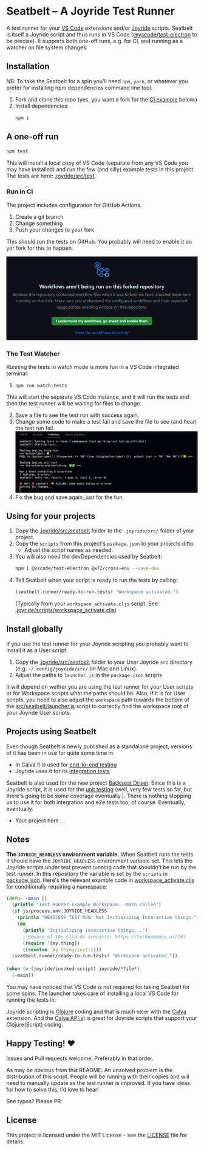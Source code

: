 # Seatbelt – A Joyride Test Runner

A test runner for your [VS Code](https://code.visualstudio.com/) extensions and/or [Joyride](https://marketplace.visualstudio.com/items?itemName=betterthantomorrow.joyride) scripts. Seatbelt is itself a Joyride script and thus runs in VS Code ([@vscode/test-electron](https://www.npmjs.com/package/@vscode/test-electron) to be precise). It supports both one-off runs, e.g. for CI, and running as a watcher on file system changes.

## Installation

NB: To take the Seatbelt for a spin you'll need `npm`, `yarn`, or whatever you prefer for installing npm dependencies command line tool.

1. Fork and clone this repo (yes, you want a fork for the [CI example](#run-in-ci) below.)
1. Install dependencies:
   ```sh
   npm i
   ```

## A one-off run

```sh
npm test
```

This will install a local copy of VS Code (separate from any VS Code you may have installed) and run the few (and silly) example tests in this project. The tests are here: [.joyride/src/test](.joyride/src/test).

### Run in CI

The project includes configuration for GitHub Actions.

1. Create a git branch
1. Change something
1. Push your changes to your fork

This should run the tests on GitHub. You probably will need to enable it on yor fork for this to happen.

![GitHub message: Enable Workflows](images/enable-workflows.png)

### The Test Watcher

Running the tests in watch mode is more fun in a VS Code integrated terminal:

1. `npm run watch-tests`

This will start the separate VS Code instance, and it will run the tests and then the test runner will be waiting for files to change. 

2. Save a file to see the test run with success again.
2. Change some code to make a test fail and save the file to see (and hear) the test run fail.
   ![Seatbelt watcher output: Failed test run](images/seatbelt-watch-mode.png)
2. Fix the bug and save again, just for the fun.

## Using for your projects

1. Copy the [.joyride/src/seatbelt](.joyride/src/seatbelt) folder to the `.joyride/src/` folder of your project.
1. Copy the `scripts` from this project's `package.json` to your projects ditto.
   * Adjust the script names as needed.
1. You will also need the devDependencies used by Seatbelt: 
   ```sh 
   npm i @vscode/test-electron @w72/cross-env --save-dev
   ``````
1. Tell Seatbelt when your script is ready to run the tests by calling:
   ```clojure
   (seatbelt.runner/ready-to-run-tests! "Workspace activated.")
   ```
   (Typically from your `workspace_activate.cljs` script. See [.joyride/scripts/workspace_activate.cljs](.joyride/scripts/workspace_activate.cljs))

## Install globally

If you use the test runner for your Joyride scripting you probably want to install it as a User script.

1. Copy the [.joyride/src/seatbelt](.joyride/src/seatbelt) folder to your User Joyride `src` directory (e.g. `~/.config/joyride/src/` on Mac and Linux).
1. Adjust the paths to `launcher.js` in the `package.json` scripts

It will depend on wether you are using the test runner for your User scripts or for Workspace scripts what the paths should be. Also, if it is for User scripts, you need to also adjust the `workspace` path towards the bottom of the [src/seatbelt/launcher.js](.joyride/src/seatbelt/launcher.js) script to correctly find the workspace root of your Joyride User scripts.

## Projects using Seatbelt

Even though Seatbelt is newly published as a standalone project, versions of it has been in use for quite some time in:

* In Calva it is used for [end-to-end testing](https://github.com/BetterThanTomorrow/calva/tree/published/src/extension-test/e2e-test)
* Joyride uses it for its [integration tests](https://github.com/BetterThanTomorrow/joyride/tree/master/vscode-test-runner)

Seatbelt is also used for the new project [Backseat Driver](https://github.com/PEZ/backseat-driver). Since this is a Joyride script, it is used for the [unit testing](https://github.com/PEZ/backseat-driver/tree/master/.joyride/src/seatbelt) (well, very few tests so far, but there's going to be some coverage eventually.). There is nothing stopping us to use it for both integration and e2e tests too, of course. Eventually, eventually.

* Your project here ...

## Notes

**The `JOYRIDE_HEADLESS` environment variable.** When Seatbelt runs the tests it should have the `JOYRIDE_HEADLESS` environment variable set. This lets the Joyride scripts under test prevent running code that shouldn't be run by the test runner. In this repository the variable is set by the `scripts` in [package.json](package.json). Here's the relevant example code in [workspace_activate.cljs]() for conditionally requiring a namespace:

```clojure
(defn- -main []
  (println "Test Runner Example Workspace: -main called")
  (if js/process.env.JOYRIDE_HEADLESS
    (println "HEADLESS TEST RUN: Not Initializing Interactive things.")
    (do
      (println "Initializing interactive things...")
      ; Beware of the Gilardi scenario: https://technomancy.us/143
      (require '[my.thing])
      ((resolve 'my.thing/init!))))
  (seatbelt.runner/ready-to-run-tests! "Workspace activated."))

(when (= (joyride/invoked-script) joyride/*file*)
  (-main))
```

You may have noticed that VS Code is not required for taking Seatbelt for some spins. The launcher takes care of installing a local VS Code for running the tests in.

Joyride scripting is [Clojure](http://clojure.org) coding and that is much nicer with the [Calva](https://marketplace.visualstudio.com/items?itemName=betterthantomorrow.calva) extension. And the [Calva API:s](https://calva.io/api/)) is great for Joyride scripts that support your Clojure(Script) coding.

## Happy Testing! ❤️

Issues and Pull requests welcome. Preferably in that order.

As may be obvious from this README: An unsolved problem is the distribution of this script. People will be running with their copies and will need to manually update as the test runner is improved. If you have ideas for how to solve this, I'd love to hear!

See typos? Please PR.

## License

This project is licensed under the MIT License - see the [LICENSE](LICENSE) file for details.